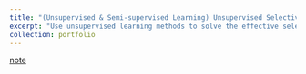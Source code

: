 ```yaml
---
title: "(Unsupervised & Semi-supervised Learning) Unsupervised Selective Labeling for More Effective Semi-Supervised Learning"
excerpt: "Use unsupervised learning methods to solve the effective selection problem of labeled samples in semi-supervised learning. (2022/11/01)<br/>"
collection: portfolio
---
```


[note](http://xtwusamantha.github.io/files/Unsupervised_Selective_Labeling_SSL_ECCV22.pdf)
